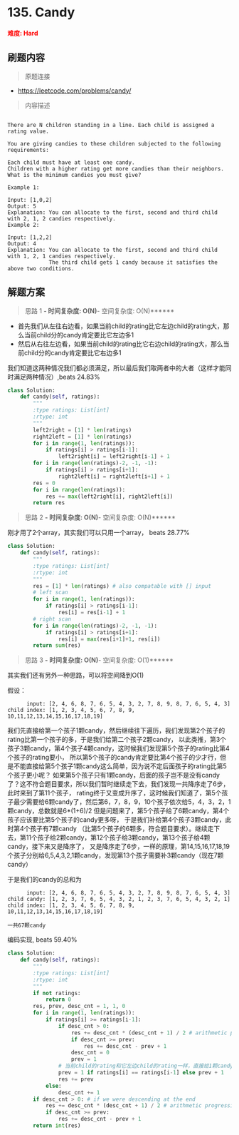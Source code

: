 # 135. Candy

**<font color=red>难度: Hard</font>**

## 刷题内容

> 原题连接

* https://leetcode.com/problems/candy/

> 内容描述

```

There are N children standing in a line. Each child is assigned a rating value.

You are giving candies to these children subjected to the following requirements:

Each child must have at least one candy.
Children with a higher rating get more candies than their neighbors.
What is the minimum candies you must give?

Example 1:

Input: [1,0,2]
Output: 5
Explanation: You can allocate to the first, second and third child with 2, 1, 2 candies respectively.
Example 2:

Input: [1,2,2]
Output: 4
Explanation: You can allocate to the first, second and third child with 1, 2, 1 candies respectively.
             The third child gets 1 candy because it satisfies the above two conditions.
```

## 解题方案

> 思路 1
******- 时间复杂度: O(N)******- 空间复杂度: O(N)******



- 首先我们从左往右边看，如果当前child的rating比它左边child的rating大，那么当前child分的candy肯定要比它左边多1
- 然后从右往左边看，如果当前child的rating比它右边child的rating大，那么当前child分的candy肯定要比它右边多1

我们知道这两种情况我们都必须满足，所以最后我们取两者中的大者（这样才能同时满足两种情况）,beats 24.83%

```python
class Solution:
    def candy(self, ratings):
        """
        :type ratings: List[int]
        :rtype: int
        """
        left2right = [1] * len(ratings)
        right2left = [1] * len(ratings)
        for i in range(1, len(ratings)):
            if ratings[i] > ratings[i-1]:
                left2right[i] = left2right[i-1] + 1
        for i in range(len(ratings)-2, -1, -1):
            if ratings[i] > ratings[i+1]:
                right2left[i] = right2left[i+1] + 1
        res = 0
        for i in range(len(ratings)):
            res += max(left2right[i], right2left[i])
        return res
```

> 思路 2
******- 时间复杂度: O(N)******- 空间复杂度: O(N)******

刚才用了2个array，其实我们可以只用一个array， beats 28.77%

```python
class Solution:
    def candy(self, ratings):
        """
        :type ratings: List[int]
        :rtype: int
        """
        res = [1] * len(ratings) # also compatable with [] input
        # left scan
        for i in range(1, len(ratings)):
            if ratings[i] > ratings[i-1]:
                res[i] = res[i-1] + 1
        # right scan
        for i in range(len(ratings)-2, -1, -1):
            if ratings[i] > ratings[i+1]:
                res[i] = max(res[i+1]+1, res[i])
        return sum(res)
```


> 思路 3
******- 时间复杂度: O(N)******- 空间复杂度: O(1)******

其实我们还有另外一种思路，可以将空间降到O(1)

假设：
```
      input: [2, 4, 6, 8, 7, 6, 5, 4, 3, 2, 7, 8, 9, 8, 7, 6, 5, 4, 3]
child index: [1, 2, 3, 4, 5, 6, 7, 8, 9, 10,11,12,13,14,15,16,17,18,19]

```

我们先直接给第一个孩子1颗candy，然后继续往下遍历，我们发现第2个孩子的rating比第一个孩子的多，于是我们给第二个孩子2颗candy，
以此类推，第3个孩子3颗candy，第4个孩子4颗candy，这时候我们发现第5个孩子的rating比第4个孩子的rating要小，
所以第5个孩子的candy肯定要比第4个孩子的少才行，但是不能直接给第5个孩子1颗candy这么简单，因为说不定后面孩子的rating比第5个孩子更小呢？
如果第5个孩子只有1颗candy，后面的孩子岂不是没有candy了？这不符合题目要求，所以我们暂时继续走下去，我们发现一共降序走了6步，此时来到了第11个孩子，
rating终于又变成升序了，这时候我们知道了，第5个孩子最少需要给6颗candy了，然后第6，7，8，9，10个孩子依次给5，4，3，2，1颗candy，总数就是6*(1+6)/2
但是问题来了，第5个孩子给了6颗candy，第4个孩子应该要比第5个孩子的candy更多呀， 于是我们补给第4个孩子3颗candy，此时第4个孩子有7颗candy
（比第5个孩子的6颗多，符合题目要求）。继续走下去，第11个孩子给2颗candy，第12个孩子给3颗candy，第13个孩子给4颗candy，接下来又是降序了，
又是降序走了6步，一样的原理，第14,15,16,17,18,19个孩子分别给6,5,4,3,2,1颗candy，发现第13个孩子需要补3颗candy（现在7颗candy）

于是我们的candy的总和为

```
      input: [2, 4, 6, 8, 7, 6, 5, 4, 3, 2, 7, 8, 9, 8, 7, 6, 5, 4, 3]
child candy: [1, 2, 3, 7, 6, 5, 4, 3, 2, 1, 2, 3, 7, 6, 5, 4, 3, 2, 1]
child index: [1, 2, 3, 4, 5, 6, 7, 8, 9, 10,11,12,13,14,15,16,17,18,19]

一共67颗candy
```

编码实现, beats 59.40%

```python
class Solution:
    def candy(self, ratings):
        """
        :type ratings: List[int]
        :rtype: int
        """
        if not ratings:
            return 0
        res, prev, desc_cnt = 1, 1, 0
        for i in range(1, len(ratings)):
            if ratings[i] >= ratings[i-1]:
                if desc_cnt > 0:
                    res += desc_cnt * (desc_cnt + 1) / 2 # arithmetic progression
                    if desc_cnt >= prev:
                        res += desc_cnt - prev + 1
                    desc_cnt = 0
                    prev = 1
                # 当前child的rating和它左边child的rating一样，直接给1颗candy就满足了，否则需要给prev+1颗candy
                prev = 1 if ratings[i] == ratings[i-1] else prev + 1 
                res += prev
            else:
                desc_cnt += 1
        if desc_cnt > 0: # if we were descending at the end
            res += desc_cnt * (desc_cnt + 1) / 2 # arithmetic progression
            if desc_cnt >= prev:
                res += desc_cnt - prev + 1
        return int(res)
```





































